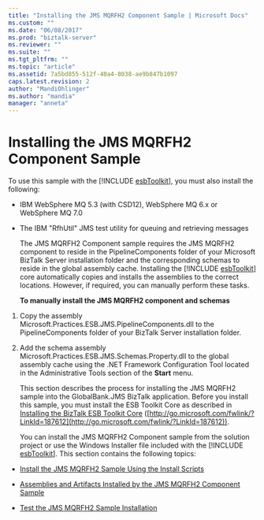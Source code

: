 ```yaml
---
title: "Installing the JMS MQRFH2 Component Sample | Microsoft Docs"
ms.custom: ""
ms.date: "06/08/2017"
ms.prod: "biztalk-server"
ms.reviewer: ""
ms.suite: ""
ms.tgt_pltfrm: ""
ms.topic: "article"
ms.assetid: 7a5bd855-512f-40a4-8038-ae9b847b1097
caps.latest.revision: 2
author: "MandiOhlinger"
ms.author: "mandia"
manager: "anneta"
---
```

# Installing the JMS MQRFH2 Component Sample
To use this sample with the [!INCLUDE [esbToolkit](../includes/esbtoolkit-md.md)], you must also install the following:  
  
- IBM WebSphere MQ 5.3 (with CSD12), WebSphere MQ 6.x or WebSphere MQ 7.0  
  
- The IBM "RfhUtil" JMS test utility for queuing and retrieving messages  
  
  The JMS MQRFH2 Component sample requires the JMS MQRFH2 component to reside in the PipelineComponents folder of your Microsoft BizTalk Server installation folder and the corresponding schemas to reside in the global assembly cache. Installing the [!INCLUDE [esbToolkit](../includes/esbtoolkit-md.md)] core automatically copies and installs the assemblies to the correct locations. However, if required, you can manually perform these tasks.  
  
  **To manually install the JMS MQRFH2 component and schemas**  
  
1. Copy the assembly Microsoft.Practices.ESB.JMS.PipelineComponents.dll to the PipelineComponents folder of your BizTalk Server installation folder.  
  
2. Add the schema assembly Microsoft.Practices.ESB.JMS.Schemas.Property.dll to the global assembly cache using the .NET Framework Configuration Tool located in the Administrative Tools section of the **Start** menu.  
  
   This section describes the process for installing the JMS MQRFH2 sample into the GlobalBank.JMS BizTalk application. Before you install this sample, you must install the ESB Toolkit Core as described in [Installing the BizTalk ESB Toolkit Core](http://go.microsoft.com/fwlink/?LinkId=187612) ([http://go.microsoft.com/fwlink/?LinkId=187612](http://go.microsoft.com/fwlink/?LinkId=187612)).  
  
   You can install the JMS MQRFH2 Component sample from the solution project or use the Windows Installer file included with the [!INCLUDE [esbToolkit](../includes/esbtoolkit-md.md)]. This section contains the following topics:  
  
-   [Install the JMS MQRFH2 Sample Using the Install Scripts](../esb-toolkit/install-the-jms-mqrfh2-sample-using-the-install-scripts.md)  
  
-   [Assemblies and Artifacts Installed by the JMS MQRFH2 Component Sample](../esb-toolkit/assemblies-and-artifacts-installed-by-the-jms-mqrfh2-component-sample.md)  
  
-   [Test the JMS MQRFH2 Sample Installation](../esb-toolkit/test-the-jms-mqrfh2-sample-installation.md)